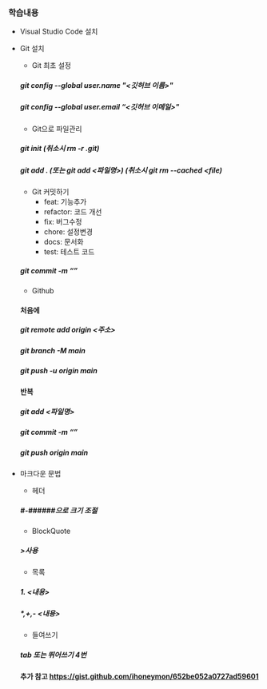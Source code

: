 ### 학습내용

+ Visual Studio Code 설치

+ Git 설치
    + Git 최초 설정
    ##### git config --global user.name "<깃허브 이름>"
    ##### git config --global user.email “<깃허브 이메일>"

    + Git으로 파일관리
    ##### git init (취소시 rm -r .git)

    ##### git add . (또는 git add <파일명>) (취소시 git rm --cached <file)
    
    + Git 커밋하기
        + feat: 기능추가
        + refactor: 코드 개선
        + fix: 버그수정
        + chore: 설정변경
        + docs: 문서화
        + test: 테스트 코드
    
    ##### git commit -m “<commit message>”

    + Github

    #### 처음에

    ##### git remote add origin <주소>

    ##### git branch -M main

    ##### git push -u origin main

    #### 반복

    ##### git add <파일명>

    ##### git commit -m  “<commit message>”

    ##### git push origin main

+ 마크다운 문법
    + 헤더
    ##### #-######으로 크기 조절

    + BlockQuote
    ##### >사용

    + 목록
    ##### 1. <내용>

    ##### *,+,- <내용>

    + 들여쓰기
    ##### tab 또는 뛰어쓰기 4번

    #### 추가 참고 https://gist.github.com/ihoneymon/652be052a0727ad59601